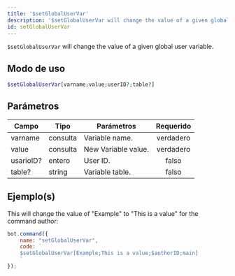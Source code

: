 ```yaml
---
title: '$setGlobalUserVar'
description: '$setGlobalUserVar will change the value of a given global user variable.'
id: setGlobalUserVar
---
```


`$setGlobalUserVar` will change the value of a given global user variable.

## Modo de uso

```php
$setGlobalUserVar[varname;value;userID?;table?]
```

## Parámetros

| Campo     | Tipo     | Parámetros          | Requerido |
| --------- | -------- | ------------------- |:---------:|
| varname   | consulta | Variable name.      | verdadero |
| value     | consulta | New Variable value. | verdadero |
| usarioID? | entero   | User ID.            |   falso   |
| table?    | string   | Variable table.     |   falso   |

## Ejemplo(s)

This will change the value of "Example" to "This is a value" for the command author:

```javascript
bot.command({
    name: "setGlobalUserVar",
    code: `
    $setGlobalUserVar[Example;This is a value;$authorID;main]
    `
});
```